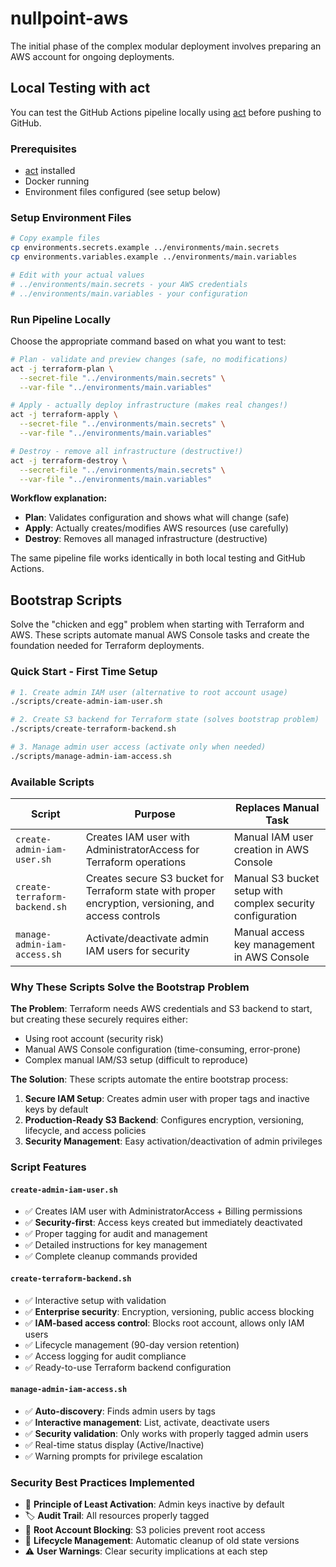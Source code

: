 # nullpoint-aws

The initial phase of the complex modular deployment involves preparing an AWS account for ongoing deployments.

## Local Testing with act

You can test the GitHub Actions pipeline locally using [act](https://github.com/nektos/act) before pushing to GitHub.

### Prerequisites
- [act](https://github.com/nektos/act) installed
- Docker running
- Environment files configured (see setup below)

### Setup Environment Files
```bash
# Copy example files
cp environments.secrets.example ../environments/main.secrets
cp environments.variables.example ../environments/main.variables

# Edit with your actual values
# ../environments/main.secrets - your AWS credentials
# ../environments/main.variables - your configuration
```

### Run Pipeline Locally

Choose the appropriate command based on what you want to test:

```bash
# Plan - validate and preview changes (safe, no modifications)
act -j terraform-plan \
  --secret-file "../environments/main.secrets" \
  --var-file "../environments/main.variables"

# Apply - actually deploy infrastructure (makes real changes!)
act -j terraform-apply \
  --secret-file "../environments/main.secrets" \
  --var-file "../environments/main.variables"

# Destroy - remove all infrastructure (destructive!)
act -j terraform-destroy \
  --secret-file "../environments/main.secrets" \
  --var-file "../environments/main.variables"
```

**Workflow explanation:**
- **Plan**: Validates configuration and shows what will change (safe)
- **Apply**: Actually creates/modifies AWS resources (use carefully)  
- **Destroy**: Removes all managed infrastructure (destructive)

The same pipeline file works identically in both local testing and GitHub Actions.

## Bootstrap Scripts

Solve the "chicken and egg" problem when starting with Terraform and AWS. These scripts automate manual AWS Console tasks and create the foundation needed for Terraform deployments.

### Quick Start - First Time Setup

```bash
# 1. Create admin IAM user (alternative to root account usage)
./scripts/create-admin-iam-user.sh

# 2. Create S3 backend for Terraform state (solves bootstrap problem)  
./scripts/create-terraform-backend.sh

# 3. Manage admin user access (activate only when needed)
./scripts/manage-admin-iam-access.sh
```

### Available Scripts

| Script | Purpose | Replaces Manual Task |
|--------|---------|---------------------|
| `create-admin-iam-user.sh` | Creates IAM user with AdministratorAccess for Terraform operations | Manual IAM user creation in AWS Console |
| `create-terraform-backend.sh` | Creates secure S3 bucket for Terraform state with proper encryption, versioning, and access controls | Manual S3 bucket setup with complex security configuration |
| `manage-admin-iam-access.sh` | Activate/deactivate admin IAM users for security | Manual access key management in AWS Console |

### Why These Scripts Solve the Bootstrap Problem

**The Problem**: Terraform needs AWS credentials and S3 backend to start, but creating these securely requires either:
- Using root account (security risk)
- Manual AWS Console configuration (time-consuming, error-prone)
- Complex manual IAM/S3 setup (difficult to reproduce)

**The Solution**: These scripts automate the entire bootstrap process:
1. **Secure IAM Setup**: Creates admin user with proper tags and inactive keys by default
2. **Production-Ready S3 Backend**: Configures encryption, versioning, lifecycle, and access policies  
3. **Security Management**: Easy activation/deactivation of admin privileges

### Script Features

#### `create-admin-iam-user.sh`
- ✅ Creates IAM user with AdministratorAccess + Billing permissions
- ✅ **Security-first**: Access keys created but immediately deactivated
- ✅ Proper tagging for audit and management
- ✅ Detailed instructions for key management
- ✅ Complete cleanup commands provided

#### `create-terraform-backend.sh`  
- ✅ Interactive setup with validation
- ✅ **Enterprise security**: Encryption, versioning, public access blocking
- ✅ **IAM-based access control**: Blocks root account, allows only IAM users
- ✅ Lifecycle management (90-day version retention)
- ✅ Access logging for audit compliance
- ✅ Ready-to-use Terraform backend configuration

#### `manage-admin-iam-access.sh`
- ✅ **Auto-discovery**: Finds admin users by tags
- ✅ **Interactive management**: List, activate, deactivate users  
- ✅ **Security validation**: Only works with properly tagged admin users
- ✅ Real-time status display (Active/Inactive)
- ✅ Warning prompts for privilege escalation

### Security Best Practices Implemented

- 🔐 **Principle of Least Activation**: Admin keys inactive by default
- 🏷️ **Audit Trail**: All resources properly tagged
- 🚫 **Root Account Blocking**: S3 policies prevent root access
- 🔄 **Lifecycle Management**: Automatic cleanup of old state versions
- ⚠️ **User Warnings**: Clear security implications at each step